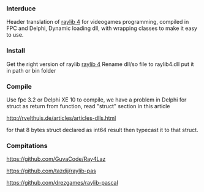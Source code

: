 ### Interduce ###

Header translation of [raylib 4](https://www.raylib.com/) for videogames programming, compiled in FPC and Delphi, Dynamic loading dll, with wrapping classes to make it easy to use.

### Install ###

Get the right version of raylib [raylib 4](https://github.com/raysan5/raylib/releases)
Rename dll/so file to raylib4.dll put it in path or bin folder

### Compile ###

Use fpc 3.2 or Delphi XE 10 to compile, we have a problem in Delphi for struct as return from function, read "struct" section in this article

http://rvelthuis.de/articles/articles-dlls.html

for that 8 bytes struct declared as int64 result then typecast it to that struct.

### Compitations ###

https://github.com/GuvaCode/Ray4Laz

https://github.com/tazdij/raylib-pas

https://github.com/drezgames/raylib-pascal
